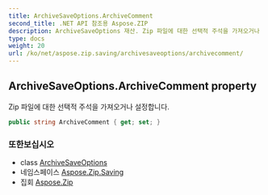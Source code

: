 ```yaml
---
title: ArchiveSaveOptions.ArchiveComment
second_title: .NET API 참조용 Aspose.ZIP
description: ArchiveSaveOptions 재산. Zip 파일에 대한 선택적 주석을 가져오거나 설정합니다.
type: docs
weight: 20
url: /ko/net/aspose.zip.saving/archivesaveoptions/archivecomment/
---
```

## ArchiveSaveOptions.ArchiveComment property

Zip 파일에 대한 선택적 주석을 가져오거나 설정합니다.

```csharp
public string ArchiveComment { get; set; }
```

### 또한보십시오

* class [ArchiveSaveOptions](../)
* 네임스페이스 [Aspose.Zip.Saving](../../archivesaveoptions/)
* 집회 [Aspose.Zip](../../../)


